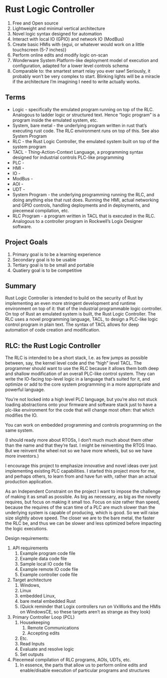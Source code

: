 # Rust Logic Controller

1. Free and Open source
2. Lightweight and minimal vertical architecture 
3. Novel logic syntax designed for automation
4. Interact with local IO (GPIO) and network IO (ModBus)
5. Create basic HMIs with {egui, or whatever would work on a little touchscreen (5-7 inches)}
6. Perform online edits and modify logic on-scan
7. Wonderware System Platform-like deployment model of execution and configuration, adapted for a lower level controls schema 
8. Comparable to: the smartest smart relay you ever saw! Seriously, it probably won’t be very complex to start. Blinking lights will be a miracle if the architecture I’m imagining I need to write actually works. 

## Terms

- Logic - specifically the emulated program running on top of the RLC. Analogous to ladder logic or structured text. Hence “logic program” is a program inside the emulated system, etc.
- System, bare metal - the underlying program written in rust that’s executing rust code. The RLC environment runs on top of this. See also System Program
- RLC - the Rust Logic Controller, the emulated system built on top of the system program
- TACL - Thing-Action-Context Language, a programming syntax designed for industrial controls PLC-like programming
- PLC - 
- HMI - 
- IO - 
- ModBus - 
- AOI - 
- UDT - 
- System Program - the underlying programming running the RLC, and doing anything else that rust does. Running the HMI, actual networking and GPIO controls, handling deployments and in deployments, and piecemeal compilation, etc.
- RLC Program - a program written in TACL that is executed in the RLC. Analogous to a controller program in Rockwell’s Logix Designer software.

## Project Goals

1. Primary goal is to be a learning experience
2. Secondary goal is to be usable 
3. Tertiary goal is to be small and portable
4. Quatiery goal is to be competitive

## Summary

Rust Logic Controller is intended to build on the security of Rust by implementing an even more stringent development and runtime environment on top of it: that of the industrial programmable logic controller. On top of Rust an emulated system is built, the Rust Logic Controller. The RLC uses a novel programming language, TACL, to design a PLC-like logic control program in plain text. The syntax of TACL allows for deep automation of code creation and modification. 

## RLC: the Rust Logic Controller

The RLC is intended to be a short stack, I.e. as few jumps as possible between, say, the kernel level code and the “high” level TACL. The programmer should want to use the RLC because it allows them both deep and shallow modification of an overall PLC-like control system. They can write the IO-facing top-level logic in a language that’s suited for it, and optimize or add to the core system programming in a more appropriate and powerful language. 

You’re not locked into a high level PLC language, but you’re also not stuck loading abstractions onto your firmware and software stack just to have a plc-like environment for the code that will change most often: that which modifies the IO.

You can work on embedded programming and controls programming on the same system.

(I should ready more about RTOSs, I don’t much much about them other than the name and that they’re fast. I might be reinventing the RTOS lmao. But we reinvent the wheel not so we have more wheels, but so we have more inventors.)

I encourage this project to emphasize innovative and novel ideas over just implementing existing PLC capabilities. I started this project more for me, and perhaps others, to learn from and have fun with, rather than an actual production application.

As an Independent Constraint on the project I want to impose the challenge of making it as small as possible. As big as necessary, as big as the novelty requires, but focus on making it small too. Focus on size rather than speed, because the requires of the scan time of a PLC are much slower than the underlying system is capable of producing, which is good. So we will raise size slightly above speed. The closer we are to the bare metal, the faster the RLC be, and thus we can be slower and less optimized before impacting the logic executions.

Design requirements:
1. API requirements
	1. Example program code file
	2. Example data code file
	3. Sample local IO code file
	4. Example remote IO code file 
	5. Example controller code file
2. Target architecture
	1. Windows, 
	2. Linux
	3. embedded Linux, 
	4. bare metal embedded Rust
	5. (Quick reminder that Logix controllers run on VxWorks and the HMIs on WindowsCE, so these targets aren’t as strange as they look)
3. Primary Controller Loop (PCL)
	1. Housekeeping
		1. Remote Communications
		2. Accepting edits
	2. Etc.
	3. Read Inputs
	4. Evaluate and resolve logic
	5. Set outputs
4. Piecemeal compilation of RLC programs, AOIs, UDTs, etc.
	1. In essence, the parts that allow us to perform online edits and enable/disable execution of particular programs and structures
